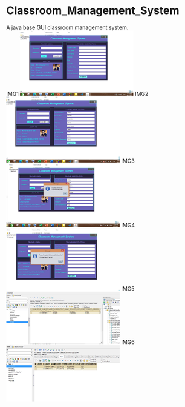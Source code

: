 # Classroom_Management_System
A java base GUI classroom management system.
<br>
IMG1
<img
  src="/demo/Capture.JPG"
  alt="Demo"
  title="My Image"
  style="display: inline-block; margin: 0 auto; max-width: 300px">
IMG2
<img
  src="/demo/Capture1.JPG"
  alt="Demo"
  title="My Image"
  style="display: inline-block; margin: 0 auto; max-width: 300px">
IMG3
<img
  src="/demo/Capture2.JPG"
  alt="Demo"
  title="My Image"
  style="display: inline-block; margin: 0 auto; max-width: 300px">
IMG4
<img
  src="/demo/Capture3.JPG"
  alt="Demo"
  title="My Image"
  style="display: inline-block; margin: 0 auto; max-width: 300px">
IMG5
<img
  src="/demo/Capture4.JPG"
  alt="Demo"
  title="My Image"
  style="display: inline-block; margin: 0 auto; max-width: 300px">
IMG6
<img
  src="/demo/Capture5.JPG"
  alt="Demo"
  title="My Image"
  style="display: inline-block; margin: 0 auto; max-width: 300px">
